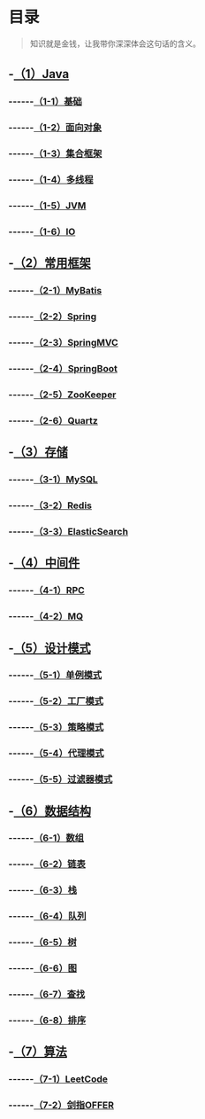 # 目录

> 知识就是金钱，让我带你深深体会这句话的含义。

## -[（1）Java](#)
### ------[（1-1）基础](#)
### ------[（1-2）面向对象](#)
### ------[（1-3）集合框架](#)
### ------[（1-4）多线程](#)
### ------[（1-5）JVM](#)
### ------[（1-6）IO](#)

## -[（2）常用框架](#)
### ------[（2-1）MyBatis](#)
### ------[（2-2）Spring](#)
### ------[（2-3）SpringMVC](#)
### ------[（2-4）SpringBoot](#)
### ------[（2-5）ZooKeeper](#)
### ------[（2-6）Quartz](#)

## -[（3）存储](#)
### ------[（3-1）MySQL](#)
### ------[（3-2）Redis](#)
### ------[（3-3）ElasticSearch](#)

## -[（4）中间件](#)
### ------[（4-1）RPC](#)
### ------[（4-2）MQ](#)

## -[（5）设计模式](#)
### ------[（5-1）单例模式](#)
### ------[（5-2）工厂模式](#)
### ------[（5-3）策略模式](#)
### ------[（5-4）代理模式](#)
### ------[（5-5）过滤器模式](#)

## -[（6）数据结构](#)
### ------[（6-1）数组](#)
### ------[（6-2）链表](#)
### ------[（6-3）栈](#)
### ------[（6-4）队列](#)
### ------[（6-5）树](#)
### ------[（6-6）图](#)
### ------[（6-7）查找](#)
### ------[（6-8）排序](#)

## -[（7）算法](#)
### ------[（7-1）LeetCode](#)
### ------[（7-2）剑指OFFER](#)
